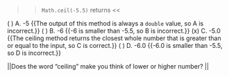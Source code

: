 >><code>Math.ceil(-5.5)</code> returns <<

( ) A. -5 {{The output of this method is always a <code>double</code> value, so A is incorrect.}}
( ) B. -6 {{-6 is smaller than -5.5, so B is incorrect.}}
(x) C. -5.0 {{The ceiling method returns the closest whole number that is greater than or equal to the input, so C is correct.}}
( ) D. -6.0 {{-6.0 is smaller than -5.5, so D is incorrect.}}

||Does the word “ceiling” make you think of lower or higher number? ||
